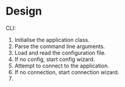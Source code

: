 # Design

CLI:

1. Initialise the application class.
2. Parse the command line arguments.
3. Load and read the configuration file.
4. If no config, start config wizard.
5. Attempt to connect to the application.
6. If no connection, start connection wizard.
7.
